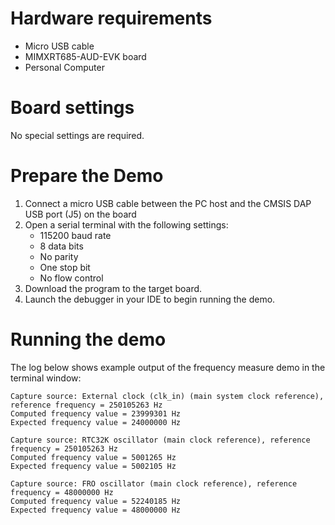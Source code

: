 Hardware requirements
=====================
- Micro USB cable
- MIMXRT685-AUD-EVK board
- Personal Computer

Board settings
============
No special settings are required.

Prepare the Demo
===============
1.  Connect a micro USB cable between the PC host and the CMSIS DAP USB port (J5) on the board
2.  Open a serial terminal with the following settings:
    - 115200 baud rate
    - 8 data bits
    - No parity
    - One stop bit
    - No flow control
3.  Download the program to the target board.
4.  Launch the debugger in your IDE to begin running the demo.

Running the demo
================
The log below shows example output of the frequency measure demo in the terminal window:
~~~~~~~~~~~~~~~~~~~~~~~~~~~~~~~~~~~
Capture source: External clock (clk_in) (main system clock reference), reference frequency = 250105263 Hz
Computed frequency value = 23999301 Hz
Expected frequency value = 24000000 Hz

Capture source: RTC32K oscillator (main clock reference), reference frequency = 250105263 Hz
Computed frequency value = 5001265 Hz
Expected frequency value = 5002105 Hz

Capture source: FRO oscillator (main clock reference), reference frequency = 48000000 Hz
Computed frequency value = 52240185 Hz
Expected frequency value = 48000000 Hz
~~~~~~~~~~~~~~~~~~~~~~~~~~~~~~~~~~~
